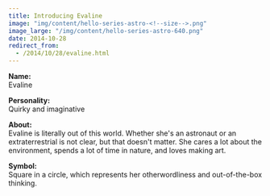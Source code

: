 ```yaml
---
title: Introducing Evaline
image: "img/content/hello-series-astro-<!--size-->.png"
image_large: "/img/content/hello-series-astro-640.png"
date: 2014-10-28
redirect_from:
  - /2014/10/28/evaline.html
---
```


**Name:**<br>
Evaline

**Personality:**<br>
Quirky and imaginative

**About:**<br>
Evaline is literally out of this world. 
Whether she's an astronaut or an extraterrestrial is not clear, but that doesn't matter.
She cares a lot about the environment, spends a lot of time in nature, and loves making art.

**Symbol:**<br>
Square in a circle, which represents her otherwordliness and out-of-the-box thinking.